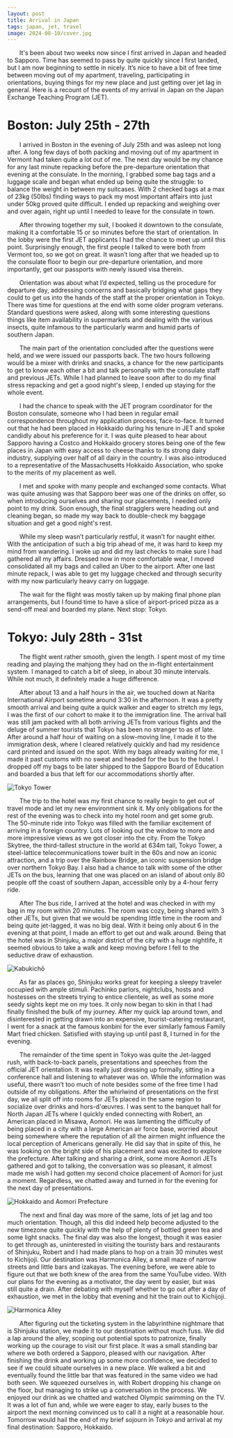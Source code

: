 ```yaml
---
layout: post
title: Arrival in Japan
tags: japan, jet, travel
image: 2024-08-10/cover.jpg
---
```


&emsp;&emsp;It's been about two weeks now since I first arrived in Japan and headed to Sapporo. Time has seemed to pass by quite quickly since I first landed, but I am now beginning to settle in nicely. It’s nice to have a bit of free time between moving out of my apartment, traveling, participating in orientations, buying things for my new place and just getting over jet lag in general. Here is a recount of the events of my arrival in Japan on the Japan Exchange Teaching Program (JET).  

# Boston: July 25th - 27th
&emsp;&emsp;I arrived in Boston in the evening of July 25th and was asleep not long after. A long few days of both packing and moving out of my apartment in Vermont had taken quite a lot out of me. The next day would be my chance for any last minute repacking before the pre-departure orientation that evening at the consulate. In the morning, I grabbed some bag tags and a luggage scale and began what ended up being quite the struggle: to balance the weight in between my suitcases. With 2 checked bags at a max of 23kg (50lbs) finding ways to pack my most important affairs into just under 50kg proved quite difficult. I ended up repacking and weighing over and over again, right up until I needed to leave for the consulate in town.  

&emsp;&emsp;After throwing together my suit, I booked it downtown to the consulate, making it a comfortable 15 or so minutes before the start of orientation. In the lobby were the first JET applicants I had the chance to meet up until this point. Surprisingly enough, the first people I talked to were both from Vermont too, so we got on great. It wasn’t long after that we headed up to the consulate floor to begin our pre-departure orientation, and more importantly, get our passports with newly issued visa therein.  

&emsp;&emsp;Orientation was about what I’d expected, telling us the procedure for departure day, addressing concerns and basically bridging what gaps they could to get us into the hands of the staff at the proper orientation in Tokyo. There was time for questions at the end with some older program veterans. Standard questions were asked, along with some interesting questions things like item availability in supermarkets and dealing with the various insects, quite infamous to the particularly warm and humid parts of southern Japan.  

&emsp;&emsp;The main part of the orientation concluded after the questions were held, and we were issued our passports back. The two hours following would be a mixer with drinks and snacks, a chance for the new participants to get to know each other a bit and talk personally with the consulate staff and previous JETs. While I had planned to leave soon after to do my final stress repacking and get a good night's sleep, I ended up staying for the whole event.  

&emsp;&emsp;I had the chance to speak with the JET program coordinator for the Boston consulate, someone who I had been in regular email correspondence throughout my application process, face-to-face. It turned out that he had been placed in Hokkaido during his tenure in JET and spoke candidly about his preference for it. I was quite pleased to hear about Sapporo having a Costco and Hokkaido grocery stores being one of the few places in Japan with easy access to cheese thanks to its strong dairy industry, supplying over half of all dairy in the country. I was also introduced to a representative of the Massachusetts Hokkaido Association, who spoke to the merits of my placement as well.  

&emsp;&emsp;I met and spoke with many people and exchanged some contacts. What was quite amusing was that Sapporo beer was one of the drinks on offer, so when introducing ourselves and sharing our placements, I needed only point to my drink. Soon enough, the final stragglers were heading out and cleaning began, so made my way back to double-check my baggage situation and get a good night's rest.  

&emsp;&emsp;While my sleep wasn’t particularly restful, it wasn’t for naught either. With the anticipation of such a big trip ahead of me, it was hard to keep my mind from wandering. I woke up and did my last checks to make sure I had gathered all my affairs. Dressed now in more comfortable wear, I moved consolidated all my bags and called an Uber to the airport. After one last minute repack, I was able to get my luggage checked and through security with my now particularly heavy carry on luggage.  

&emsp;&emsp;The wait for the flight was mostly taken up by making final phone plan arrangements, but I found time to have a slice of airport-priced pizza as a send-off meal and boarded my plane. Next stop: Tokyo.  


# Tokyo: July 28th - 31st

&emsp;&emsp;The flight went rather smooth, given the length. I spent most of my time reading and playing the mahjong they had on the in-flight entertainment system. I managed to catch a bit of sleep, in about 30 minute intervals. While not much, it definitely made a huge difference. 

&emsp;&emsp;After about 13 and a half hours in the air, we touched down at Narita International Airport sometime around 3:30 in the afternoon. It was a pretty smooth arrival and being quite a quick walker and eager to stretch my legs, I was the first of our cohort to make it to the immigration line. The arrival hall was still jam packed with all both arriving JETs from various flights and the deluge of summer tourists that Tokyo has been no stranger to as of late. After around a half hour of waiting on a slow-moving line, I made it to the immigration desk, where I cleared relatively quickly and had my residence card printed and issued on the spot. With my bags already waiting for me, I made it past customs with no sweat and headed for the bus to the hotel. I dropped off my bags to be later shipped to the Sapporo Board of Education and boarded a bus that left for our accommodations shortly after.

![Tokyo Tower](/images/2024-08-10/tokyo_tower.jpg "Tokyo Tower \| Minato, Tokyo 🇯🇵")

&emsp;&emsp;The trip to the hotel was my first chance to really begin to get out of travel mode and let my new environment sink it. My only obligations for the rest of the evening was to check into my hotel room and get some grub. The 50-minute ride into Tokyo was filled with the familiar excitement of arriving in a foreign country. Lots of looking out the window to more and more impressive views as we got closer into the city. From the Tokyo Skytree, the third-tallest structure in the world at 634m tall, Tokyo Tower, a steel-lattice telecommunications tower built in the 60s and now an iconic attraction, and a trip over the Rainbow Bridge, an iconic suspension bridge over northern Tokyo Bay. I also had a chance to talk with some of the other JETs on the bus, learning that one was placed on an island of about only 80 people off the coast of southern Japan, accessible only by a 4-hour ferry ride.

&emsp;&emsp;After The bus ride, I arrived at the hotel and was checked in with my bag in my room within 20 minutes. The room was cozy, being shared with 3 other JETs, but given that we would be spending little time in the room and being quite jet-lagged, it was no big deal. With it being only about 6 in the evening at that point, I made an effort to get out and walk around. Being that the hotel was in Shinjuku, a major district of the city with a huge nightlife, it seemed obvious to take a walk and keep moving before I fell to the seductive draw of exhaustion.

![Kabukichō](/images/2024-08-10/kabukicho.jpg "Kabukichō \| Shinjuku, Tokyo 🇯🇵")

&emsp;&emsp;As far as places go, Shinjuku works great for keeping a sleepy traveler occupied with ample stimuli. Pachinko parlors, nightclubs, hosts and hostesses on the streets trying to entice clientele, as well as some more seedy sights kept me on my toes. It only now began to skin in that I had finally finished the bulk of my journey. After my quick lap around town, and disinterested in getting drawn into an expensive, tourist-catering restaurant, I went for a snack at the famous konbini for the ever similarly famous Family Mart fried chicken. Satisfied with staying up until past 8, I turned in for the evening.  

&emsp;&emsp;The remainder of the time spent in Tokyo was quite the Jet-lagged rush, with back-to-back panels, presentations and speeches from the official JET orientation. It was really just dressing up formally, sitting in a conference hall and listening to whatever was on. While the information was useful, there wasn’t too much of note besides some of the free time I had outside of my obligations. After the whirlwind of presentations on the first day, we all split off into rooms for JETs placed in the same region to socialize over drinks and hors-d'œuvres. I was sent to the banquet hall for North Japan JETs where I quickly ended connecting with Robert, an American placed in Misawa, Aomori. He was lamenting the difficulty of being placed in a city with a large American air force base, worried about being somewhere where the reputation of all the airmen might influence the local perception of Americans generally. He did say that in spite of this, he was looking on the bright side of his placement and was excited to explore the prefecture. After talking and sharing a drink, some more Aomori JETs gathered and got to talking, the conversation was so pleasant, it almost made me wish I had gotten my second choice placement of Aomori for just a moment. Regardless, we chatted away and turned in for the evening for the next day of presentations.  

![Hokkaido and Aomori Prefecture](/images/2024-08-10/map.jpg "Hokkaido with Aomori Prefecture and Northern Honshu Below")

&emsp;&emsp;The next and final day was more of the same, lots of jet lag and too much orientation. Though, all this did indeed help become adjusted to the new timezone quite quickly with the help of plenty of bottled green tea and some light snacks. The final day was also the longest, though it was easier to get through as, uninterested in visiting the touristy bars and restaurants of Shinjuku, Robert and I had made plans to hop on a train 30 minutes west to Kichijoji. Our destination was Harmonica Alley, a small maze of narrow streets and little bars and izakayas. The evening before, we were able to figure out that we both knew of the area from the same YouTube video. With our plans for the evening as a motivator, the day went by easier, but was still quite a drain. After debating with myself whether to go out after a day of exhaustion, we met in the lobby that evening and hit the train out to Kichijoji.  

![Harmonica Alley](/images/2024-08-10/harmonica.jpg "Kabukichō \| Musashino, Tokyo 🇯🇵")

&emsp;&emsp;After figuring out the ticketing system in the labyrinthine nightmare that is Shinjuku station, we made it to our destination without much fuss. We did a lap around the alley, scoping out potential spots to patronize, finally working up the courage to visit our first place. It was a small standing bar where we both ordered a Sapporo, pleased with our navigation. After finishing the drink and working up some more confidence, we decided to see if we could situate ourselves in a new place. We walked a bit and eventually found the little bar that was featured in the same video we had both seen. We squeezed ourselves in, with Robert dropping his change on the floor, but managing to strike up a conversation in the process. We enjoyed our drink as we chatted and watched Olympic swimming on the TV. It was a lot of fun and, while we were eager to stay, early buses to the airport the next morning convinced us to call it a night at a reasonable hour. Tomorrow would hail the end of my brief sojourn in Tokyo and arrival at my final destination: Sapporo, Hokkaido.
